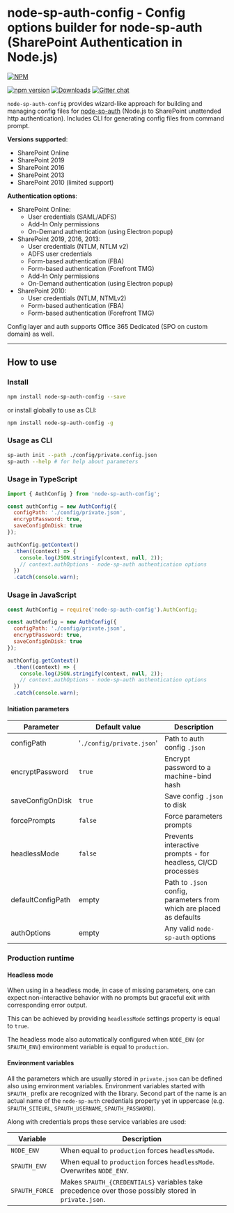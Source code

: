# node-sp-auth-config - Config options builder for node-sp-auth (SharePoint Authentication in Node.js)

[![NPM](https://nodei.co/npm/node-sp-auth-config.png?mini=true&downloads=true&downloadRank=true&stars=true)](https://nodei.co/npm/node-sp-auth-config/)

[![npm version](https://badge.fury.io/js/node-sp-auth-config.svg)](https://badge.fury.io/js/node-sp-auth-config)
[![Downloads](https://img.shields.io/npm/dm/node-sp-auth-config.svg)](https://www.npmjs.com/package/node-sp-auth-config)
[![Gitter chat](https://badges.gitter.im/gitterHQ/gitter.png)](https://gitter.im/sharepoint-node/Lobby)

`node-sp-auth-config` provides wizard-like approach for building and managing config files for [node-sp-auth](https://github.com/s-KaiNet/node-sp-auth) (Node.js to SharePoint unattended http authentication). Includes CLI for generating config files from command prompt.

**Versions supported**:

- SharePoint Online
- SharePoint 2019
- SharePoint 2016
- SharePoint 2013
- SharePoint 2010 (limited support)

**Authentication options**:

- SharePoint Online:
  - User credentials (SAML/ADFS)
  - Add-In Only permissions
  - On-Demand authentication (using Electron popup)
- SharePoint 2019, 2016, 2013:
  - User credentials (NTLM, NTLM v2)
  - ADFS user credentials
  - Form-based authentication (FBA)
  - Form-based authentication (Forefront TMG)
  - Add-In Only permissions
  - On-Demand authentication (using Electron popup)
- SharePoint 2010:
  - User credentials (NTLM, NTMLv2)
  - Form-based authentication (FBA)
  - Form-based authentication (Forefront TMG)

Config layer and auth supports Office 365 Dedicated (SPO on custom domain) as well.

---

## How to use

### Install

```bash
npm install node-sp-auth-config --save
```

or install globally to use as CLI:

```bash
npm install node-sp-auth-config -g
```

### Usage as CLI

```bash
sp-auth init --path ./config/private.config.json
sp-auth --help # for help about parameters
```

### Usage in TypeScript

```javascript
import { AuthConfig } from 'node-sp-auth-config';

const authConfig = new AuthConfig({
  configPath: './config/private.json',
  encryptPassword: true,
  saveConfigOnDisk: true
});

authConfig.getContext()
  .then((context) => {
    console.log(JSON.stringify(context, null, 2));
    // context.authOptions - node-sp-auth authentication options
  })
  .catch(console.warn);
```

### Usage in JavaScript

```javascript
const AuthConfig = require('node-sp-auth-config').AuthConfig;

const authConfig = new AuthConfig({
  configPath: './config/private.json',
  encryptPassword: true,
  saveConfigOnDisk: true
});

authConfig.getContext()
  .then((context) => {
    console.log(JSON.stringify(context, null, 2));
    // context.authOptions - node-sp-auth authentication options
  })
  .catch(console.warn);
```

#### Initiation parameters

| Parameter | Default value | Description |
| --- | --- | --- |
| configPath | '`./config/private.json`' | Path to auth config `.json` |
| encryptPassword | `true` | Encrypt password to a machine-bind hash |
| saveConfigOnDisk | `true` | Save config `.json` to disk |
| forcePrompts | `false` | Force parameters prompts |
| headlessMode | `false` | Prevents interactive prompts - for headless, CI/CD processes |
| defaultConfigPath | empty | Path to `.json` config, parameters from which are placed as defaults |
| authOptions | empty | Any valid `node-sp-auth` options |

### Production runtime

#### Headless mode

When using in a headless mode, in case of missing parameters, one can expect non-interactive behavior with no prompts but graceful exit with corresponding error output.

This can be achieved by providing `headlessMode` settings property is equal to `true`.

The headless mode also automatically configured when `NODE_ENV` (or `SPAUTH_ENV`) environment variable is equal to `production`.

#### Environment variables

All the parameters which are usually stored in `private.json` can be defined also using environment variables. Environment variables started with `SPAUTH_` prefix are recognized with the library. Second part of the name is an actual name of the `node-sp-auth` credentials property yet in uppercase (e.g. `SPAUTH_SITEURL`, `SPAUTH_USERNAME`, `SPAUTH_PASSWORD`).

Along with credentials props these service variables are used:

| Variable | Description |
| --- | --- |
| `NODE_ENV` | When equal to `production` forces `headlessMode`. |
| `SPAUTH_ENV` | When equal to `production` forces `headlessMode`. Overwrites `NODE_ENV`. |
| `SPAUTH_FORCE` | Makes `SPAUTH_{CREDENTIALS}` variables take precedence over those possibly stored in `private.json`. |
